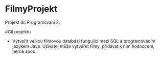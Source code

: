 # FilmyProjekt
Projekt do Programovani 2.

#Cíl projektu
- Vytvořit velkou filmovou databázi fungující mezi SQL a programovacím jazykem Java. Uživatel může vytvářet filmy, přidávat k nim hodnocení, herce apod.
